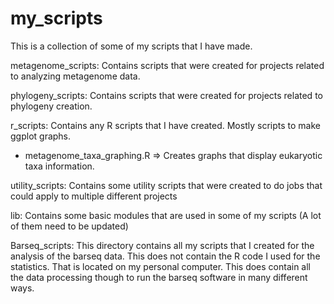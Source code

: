 # my_scripts
This is a collection of some of my scripts that I have made. 

metagenome_scripts: 
 Contains scripts that were created for projects related to analyzing metagenome data.
 
 
phylogeny_scripts: 
 Contains scripts that were created for projects related to phylogeny creation.
  
r_scripts: 
 Contains any R scripts that I have created. Mostly scripts to make ggplot graphs.
  - metagenome_taxa_graphing.R => Creates graphs that display eukaryotic taxa information.
  
utility_scripts: 
 Contains some utility scripts that were created to do jobs that could apply to multiple different projects

lib:
 Contains some basic modules that are used in some of my scripts (A lot of them need to be updated)

Barseq_scripts:
This directory contains all my scripts that I created for the analysis of the barseq data. This does not contain the R code I used for the statistics. That is located on my personal computer. This does contain all the data processing though to run the barseq software in many different ways.